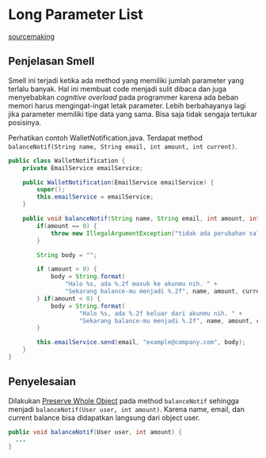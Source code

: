 # Long Parameter List

[sourcemaking](https://sourcemaking.com/refactoring/smells/long-parameter-list)

## Penjelasan Smell

Smell ini terjadi ketika ada method yang memiliki jumlah parameter yang terlalu banyak. Hal ini membuat code menjadi sulit dibaca dan juga menyebabkan _cognitive overload_ pada programmer karena ada beban memori harus mengingat-ingat letak parameter. Lebih berbahayanya lagi jika parameter memiliki tipe data yang sama. Bisa saja tidak sengaja tertukar posisinya.

Perhatikan contoh <github-url to="before/WalletNotification.java">WalletNotification.java</github-url>. Terdapat method `balanceNotif(String name, String email, int amount, int current)`.

<Tabs>
<Tab name="WalletNotification" text="WalletNotification.java">

```java
public class WalletNotification {
	private EmailService emailService;

	public WalletNotification(EmailService emailService) {
		super();
		this.emailService = emailService;
	}

	public void balanceNotif(String name, String email, int amount, int current) {
		if(amount == 0) {
			throw new IllegalArgumentException("tidak ada perubahan saldo");
		}

		String body = "";

		if (amount > 0) {
			body = String.format(
				"Halo %s, ada %.2f masuk ke akunmu nih. " +
				"Sekarang balance-mu menjadi %.2f", name, amount, current);
		} if(amount < 0) {
			body = String.format(
					"Halo %s, ada %.2f keluar dari akunmu nih. " +
					"Sekarang balance-mu menjadi %.2f", name, amount, current);
		}

		this.emailService.send(email, "example@company.com", body);
	}
}
```

</Tab>
</Tabs>

## Penyelesaian

Dilakukan [Preserve Whole Object](https://sourcemaking.com/refactoring/preserve-whole-object) pada method `balanceNotif` sehingga menjadi `balanceNotif(User user, int amount)`. Karena name, email, dan current balance bisa didapatkan langsung dari object user.

```java
public void balanceNotif(User user, int amount) {
  ...
}
```
